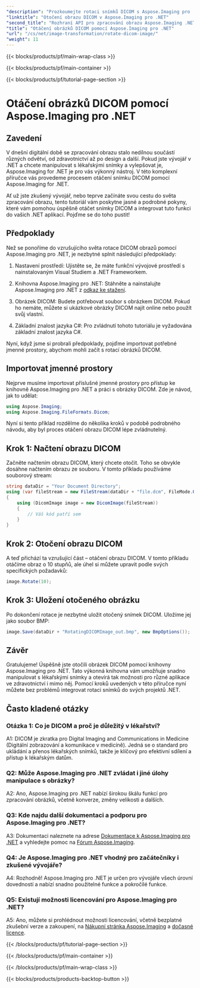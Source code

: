 ```yaml
---
"description": "Prozkoumejte rotaci snímků DICOM s Aspose.Imaging pro .NET. Podrobný návod pro manipulaci s lékařskými snímky."
"linktitle": "Otočení obrazu DICOM v Aspose.Imaging pro .NET"
"second_title": "Rozhraní API pro zpracování obrazu Aspose.Imaging .NET"
"title": "Otáčení obrázků DICOM pomocí Aspose.Imaging pro .NET"
"url": "/cs/net/image-transformation/rotate-dicom-image/"
"weight": 11
---
```


{{< blocks/products/pf/main-wrap-class >}}

{{< blocks/products/pf/main-container >}}

{{< blocks/products/pf/tutorial-page-section >}}

# Otáčení obrázků DICOM pomocí Aspose.Imaging pro .NET

## Zavedení

V dnešní digitální době se zpracování obrazu stalo nedílnou součástí různých odvětví, od zdravotnictví až po design a další. Pokud jste vývojář v .NET a chcete manipulovat s lékařskými snímky a vylepšovat je, Aspose.Imaging for .NET je pro vás výkonný nástroj. V této komplexní příručce vás provedeme procesem otáčení snímku DICOM pomocí Aspose.Imaging for .NET.

Ať už jste zkušený vývojář, nebo teprve začínáte svou cestu do světa zpracování obrazu, tento tutoriál vám poskytne jasné a podrobné pokyny, které vám pomohou úspěšně otáčet snímky DICOM a integrovat tuto funkci do vašich .NET aplikací. Pojďme se do toho pustit!

## Předpoklady

Než se ponoříme do vzrušujícího světa rotace DICOM obrazů pomocí Aspose.Imaging pro .NET, je nezbytné splnit následující předpoklady:

1. Nastavení prostředí: Ujistěte se, že máte funkční vývojové prostředí s nainstalovaným Visual Studiem a .NET Frameworkem.

2. Knihovna Aspose.Imaging pro .NET: Stáhněte a nainstalujte Aspose.Imaging pro .NET z [odkaz ke stažení](https://releases.aspose.com/imaging/net/).

3. Obrázek DICOM: Budete potřebovat soubor s obrázkem DICOM. Pokud ho nemáte, můžete si ukázkové obrázky DICOM najít online nebo použít svůj vlastní.

4. Základní znalost jazyka C#: Pro zvládnutí tohoto tutoriálu je vyžadována základní znalost jazyka C#.

Nyní, když jsme si probrali předpoklady, pojďme importovat potřebné jmenné prostory, abychom mohli začít s rotací obrázků DICOM.

## Importovat jmenné prostory

Nejprve musíme importovat příslušné jmenné prostory pro přístup ke knihovně Aspose.Imaging pro .NET a práci s obrázky DICOM. Zde je návod, jak to udělat:

```csharp
using Aspose.Imaging;
using Aspose.Imaging.FileFormats.Dicom;
```

Nyní si tento příklad rozdělme do několika kroků v podobě podrobného návodu, aby byl proces otáčení obrazu DICOM lépe zvládnutelný.

## Krok 1: Načtení obrazu DICOM

Začněte načtením obrazu DICOM, který chcete otočit. Toho se obvykle dosáhne načtením obrazu ze souboru. V tomto příkladu používáme souborový stream:

```csharp
string dataDir = "Your Document Directory";
using (var fileStream = new FileStream(dataDir + "file.dcm", FileMode.Open, FileAccess.Read))
{
    using (DicomImage image = new DicomImage(fileStream))
    {
        // Váš kód patří sem
    }
}
```

## Krok 2: Otočení obrazu DICOM

A teď přichází ta vzrušující část – otáčení obrazu DICOM. V tomto příkladu otáčíme obraz o 10 stupňů, ale úhel si můžete upravit podle svých specifických požadavků:

```csharp
image.Rotate(10);
```

## Krok 3: Uložení otočeného obrázku

Po dokončení rotace je nezbytné uložit otočený snímek DICOM. Uložíme jej jako soubor BMP:

```csharp
image.Save(dataDir + "RotatingDICOMImage_out.bmp", new BmpOptions());
```

## Závěr

Gratulujeme! Úspěšně jste otočili obrázek DICOM pomocí knihovny Aspose.Imaging pro .NET. Tato výkonná knihovna vám umožňuje snadno manipulovat s lékařskými snímky a otevírá tak možnosti pro různé aplikace ve zdravotnictví i mimo něj. Pomocí kroků uvedených v této příručce nyní můžete bez problémů integrovat rotaci snímků do svých projektů .NET.

## Často kladené otázky

### Otázka 1: Co je DICOM a proč je důležitý v lékařství?

A1: DICOM je zkratka pro Digital Imaging and Communications in Medicine (Digitální zobrazování a komunikace v medicíně). Jedná se o standard pro ukládání a přenos lékařských snímků, takže je klíčový pro efektivní sdílení a přístup k lékařským datům.

### Q2: Může Aspose.Imaging pro .NET zvládat i jiné úlohy manipulace s obrázky?

A2: Ano, Aspose.Imaging pro .NET nabízí širokou škálu funkcí pro zpracování obrázků, včetně konverze, změny velikosti a dalších.

### Q3: Kde najdu další dokumentaci a podporu pro Aspose.Imaging pro .NET?

A3: Dokumentaci naleznete na adrese [Dokumentace k Aspose.Imaging pro .NET](https://reference.aspose.com/imaging/net/) a vyhledejte pomoc na [Fórum Aspose.Imaging](https://forum.aspose.com/).

### Q4: Je Aspose.Imaging pro .NET vhodný pro začátečníky i zkušené vývojáře?

A4: Rozhodně! Aspose.Imaging pro .NET je určen pro vývojáře všech úrovní dovedností a nabízí snadno použitelné funkce a pokročilé funkce.

### Q5: Existují možnosti licencování pro Aspose.Imaging pro .NET?

A5: Ano, můžete si prohlédnout možnosti licencování, včetně bezplatné zkušební verze a zakoupení, na [Nákupní stránka Aspose.Imaging](https://purchase.aspose.com/buy) a [dočasné licence](https://purchase.aspose.com/temporary-license/).

{{< /blocks/products/pf/tutorial-page-section >}}

{{< /blocks/products/pf/main-container >}}

{{< /blocks/products/pf/main-wrap-class >}}

{{< blocks/products/products-backtop-button >}}